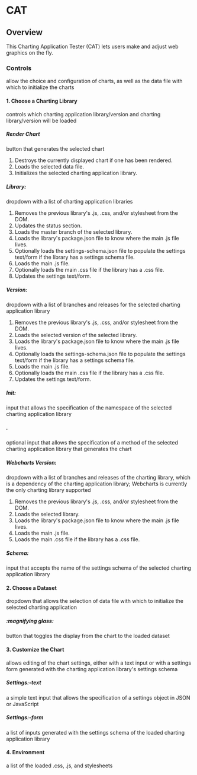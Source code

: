 # CAT

## Overview
This Charting Application Tester (CAT) lets users make and adjust web graphics on the fly.  

### Controls
allow the choice and configuration of charts, as well as the data file with which to initialize the charts

#### 1. Choose a Charting Library
controls which charting application library/version and charting library/version will be loaded

##### Render Chart
button that generates the selected chart

1. Destroys the currently displayed chart if one has been rendered.
2. Loads the selected data file.
3. Initializes the selected charting application library.

##### Library:
dropdown with a list of charting application libraries

1. Removes the previous library's .js, .css, and/or stylesheet from the DOM.
2. Updates the status section.
3. Loads the master branch of the selected library.
  1. Loads the library's package.json file to know where the main .js file lives.
  2. Optionally loads the settings-schema.json file to populate the settings text/form if the library has a settings schema file.
  3. Loads the main .js file.
  4. Optionally loads the main .css file if the library has a .css file.
4. Updates the settings text/form.

##### Version:
dropdown with a list of branches and releases for the selected charting application library

1. Removes the previous library's .js, .css, and/or stylesheet from the DOM.
2. Loads the selected version of the selected library.
  1. Loads the library's package.json file to know where the main .js file lives.
  2. Optionally loads the settings-schema.json file to populate the settings text/form if the library has a settings schema file.
  3. Loads the main .js file.
  4. Optionally loads the main .css file if the library has a .css file.
3. Updates the settings text/form.

##### Init:
input that allows the specification of the namespace of the selected charting application library

##### .
optional input that allows the specification of a method of the selected charting application library that generates the chart

##### Webcharts Version:
dropdown with a list of branches and releases of the charting library, which is a dependency of the charting application library; Webcharts is currently the only charting library supported

1. Removes the previous library's .js, .css, and/or stylesheet from the DOM.
2. Loads the selected library.
  1. Loads the library's package.json file to know where the main .js file lives.
  2. Loads the main .js file.
  3. Loads the main .css file if the library has a .css file.

##### Schema:
input that accepts the name of the settings schema of the selected charting application library

#### 2. Choose a Dataset
dropdown that allows the selection of data file with which to initialize the selected charting application

##### :magnifying glass:
button that toggles the display from the chart to the loaded dataset

#### 3. Customize the Chart
allows editing of the chart settings, either with a text input or with a settings form generated with the charting application library's settings schema

##### Settings:-text
a simple text input that allows the specification of a settings object in JSON or JavaScript

##### Settings:-form
a list of inputs generated with the settings schema of the loaded charting application library

#### 4. Environment
a list of the loaded .css, .js, and stylesheets
